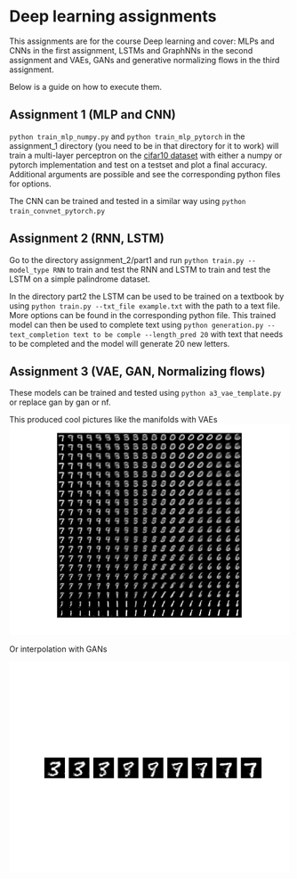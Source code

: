 # Deep learning assignments
This assignments are for the course Deep learning and cover: MLPs and CNNs in the first assignment, LSTMs and GraphNNs in the second assignment and 
VAEs, GANs and generative normalizing flows in the third assignment. 

Below is a guide on how to execute them. 

## Assignment 1 (MLP and CNN)

`python train_mlp_numpy.py` and `python train_mlp_pytorch` in the assignment_1 directory (you need to be in that directory for it to work) 
will train a multi-layer perceptron on the [cifar10 dataset](http://www.cs.toronto.edu/~kriz/cifar.html) with either a numpy or pytorch implementation and test on a testset and plot a final accuracy. 
Additional arguments are possible and see the corresponding python files for options.

The CNN can be trained and tested in a similar way using `python train_convnet_pytorch.py`

## Assignment 2 (RNN, LSTM)
Go to the directory assignment_2/part1 and run `python train.py --model_type RNN` to train and test the RNN and LSTM to train and test the LSTM 
on a simple palindrome dataset.

In the directory part2 the LSTM can be used to be trained on a textbook by using `python train.py --txt_file example.txt` with the path to a text file. More options
can be found in the corresponding python file. This trained model can then be used to complete text using 
`python generation.py --text_completion text to be comple --length_pred 20`
with text that needs to be completed and the model will generate 20 new letters.

## Assignment 3 (VAE, GAN, Normalizing flows)
These models can be trained and tested using
`python a3_vae_template.py` or replace gan by gan or nf. 

This produced cool pictures like the manifolds with VAEs
![](https://github.com/RaymondKoopmanschap/DL_assignment_code/blob/master/assignment_3/code/manifold.png?raw=true)

Or interpolation with GANs

![](https://github.com/RaymondKoopmanschap/DL_assignment_code/blob/master/assignment_3/code/images/interpolation.png?raw=true)






